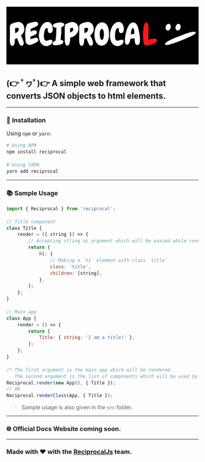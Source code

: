 ![Reciprocal](assets/banner.png)

## **(👉 ﾟヮﾟ)👉 A simple web framework that converts JSON objects to html elements.**

---

### 📁 **Installation**

Using `npm` or `yarn`:

```bash
# Using NPM
npm install reciprocal

# Using YARN
yarn add reciprocal
```

---

### 📚 **Sample Usage**

```js
import { Reciprocal } from 'reciprocal';

// Title component
class Title {
	render = ({ string }) => {
		// Accepting string as argument which will be passed while rendering
		return {
			h1: {
				// Making a `h1` element with class `title`
				class: 'title',
				children: [string],
			},
		};
	};
}

// Main app
class App {
	render = () => {
		return {
			Title: { string: 'I am a title!' },
		};
	};
}

/* The first argument is the main app which will be rendered.
   The second argument is the list of components which will be used by the main app.*/
Reciprocal.render(new App(), { Title });
// OR
Reciprocal.renderClass(App, { Title });
```

> Sample usage is also given in the `src` folder.

---

### 🌐 **Official Docs Website** coming soon.

---

### Made with ❤️ with the **[ReciprocalJs](https://github.com/ReciprocalJs)** team.
